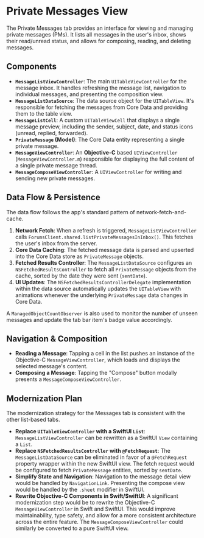 # Private Messages View

The Private Messages tab provides an interface for viewing and managing private messages (PMs). It lists all messages in the user's inbox, shows their read/unread status, and allows for composing, reading, and deleting messages.

## Components

- **`MessageListViewController`**: The main `UITableViewController` for the message inbox. It handles refreshing the message list, navigation to individual messages, and presenting the composition view.
- **`MessageListDataSource`**: The data source object for the `UITableView`. It's responsible for fetching the messages from Core Data and providing them to the table view.
- **`MessageListCell`**: A custom `UITableViewCell` that displays a single message preview, including the sender, subject, date, and status icons (unread, replied, forwarded).
- **`PrivateMessage` (Model)**: The Core Data entity representing a single private message.
- **`MessageViewController`**: An **Objective-C** based `UIViewController` (`MessageViewController.m`) responsible for displaying the full content of a single private message thread.
- **`MessageComposeViewController`**: A `UIViewController` for writing and sending new private messages.

## Data Flow & Persistence

The data flow follows the app's standard pattern of network-fetch-and-cache.

1.  **Network Fetch**: When a refresh is triggered, `MessageListViewController` calls `ForumsClient.shared.listPrivateMessagesInInbox()`. This fetches the user's inbox from the server.
2.  **Core Data Caching**: The fetched message data is parsed and upserted into the Core Data store as `PrivateMessage` objects.
3.  **Fetched Results Controller**: The `MessageListDataSource` configures an `NSFetchedResultsController` to fetch all `PrivateMessage` objects from the cache, sorted by the date they were sent (`sentDate`).
4.  **UI Updates**: The `NSFetchedResultsControllerDelegate` implementation within the data source automatically updates the `UITableView` with animations whenever the underlying `PrivateMessage` data changes in Core Data.

A `ManagedObjectCountObserver` is also used to monitor the number of unseen messages and update the tab bar item's badge value accordingly.

## Navigation & Composition

- **Reading a Message**: Tapping a cell in the list pushes an instance of the Objective-C `MessageViewController`, which loads and displays the selected message's content.
- **Composing a Message**: Tapping the "Compose" button modally presents a `MessageComposeViewController`.

## Modernization Plan

The modernization strategy for the Messages tab is consistent with the other list-based tabs.

- **Replace `UITableViewController` with a SwiftUI `List`**: `MessageListViewController` can be rewritten as a SwiftUI `View` containing a `List`.
- **Replace `NSFetchedResultsController` with `@FetchRequest`**: The `MessageListDataSource` can be eliminated in favor of a `@FetchRequest` property wrapper within the new SwiftUI view. The fetch request would be configured to fetch `PrivateMessage` entities, sorted by `sentDate`.
- **Simplify State and Navigation**: Navigation to the message detail view would be handled by `NavigationLink`. Presenting the compose view would be handled by the `.sheet` modifier in SwiftUI.
- **Rewrite Objective-C Components in Swift/SwiftUI**: A significant modernization step would be to rewrite the Objective-C `MessageViewController` in Swift and SwiftUI. This would improve maintainability, type safety, and allow for a more consistent architecture across the entire feature. The `MessageComposeViewController` could similarly be converted to a pure SwiftUI view. 